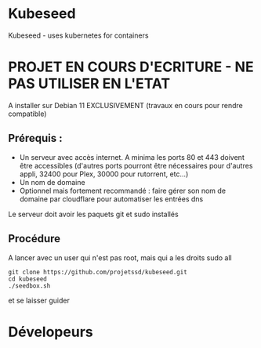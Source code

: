 # Kubeseed
Kubeseed - uses kubernetes for containers

# PROJET EN COURS D'ECRITURE - NE PAS UTILISER EN L'ETAT

A installer sur Debian 11 EXCLUSIVEMENT (travaux en cours pour rendre compatible)

## Prérequis : 
* Un serveur avec accès internet. A minima les ports 80 et 443 doivent être accessibles (d'autres ports pourront être nécessaires pour d'autres appli, 32400 pour Plex, 30000 pour rutorrent, etc...)
* Un nom de domaine
* Optionnel mais fortement recommandé : faire gérer son nom de domaine par cloudflare pour automatiser les entrées dns

Le serveur doit avoir les paquets git et sudo installés

## Procédure

A lancer avec un user qui n'est pas root, mais qui a les droits sudo all

```
git clone https://github.com/projetssd/kubeseed.git
cd kubeseed
./seedbox.sh
```

et se laisser guider

# Dévelopeurs





